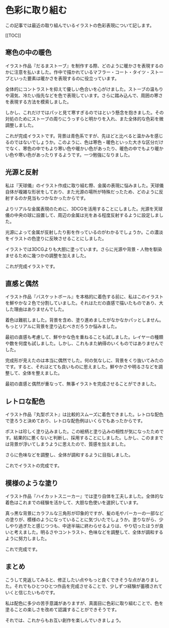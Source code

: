 # 色彩に取り組む

この記事では最近の取り組んでいるイラストの色彩表現について記します。

[[TOC]]

## 寒色の中の暖色

イラスト作品『だるまストーブ』を制作する際、どのように暖かさを表現するのかに注意を払いました。作中で描かれているマフラー・コート・タイツ・ストーブといった要素は暖かさを表現するのに役立っています。

全体的にコントラストを抑えて優しい色合いを心がけました。ストーブの温もりや湯気、冷たい指先などを色で表現しています。さらに踏み込んで、周囲の寒さを表現する方法を模索しました。

しかし、これだけではパッと見て寒すぎるのではという懸念を抱きました。その対処のためにストーブの周りにうっすらと明かりを入れ、また全体的な色彩を微調整しました。

これが完成イラストです。背景は青色系ですが、先ほどと比べると温かみを感じるのではないでしょうか。このように、色は寒色・暖色といった大きな区分だけでなく、寒色の中でもより寒い色や暖かい色があったり、暖色の中でもより暖かい色や寒い色があったりするようです。一つ勉強になりました。

## 光源と反射

私は『天球儀』のイラスト作成に取り組む際、金属の表現に悩みました。天球儀自体が複雑な形状をしており、また光源の場所が特殊だったため、どのように反射するのか見当もつかなかったからです。

よりリアルな金属表現のために、3DCGを活用することにしました。光源を天球儀の中央の球に設置して、周辺の金属は光をある程度反射するように設定しました。

光源によって金属が反射したり影を作っているのがわかるでしょうか。この濃淡をイラストの色塗りに反映させることにしました。

イラストでは3DCGよりも大胆に塗っています。さらに光源や背景・人物を馴染ませるために幾つかの調整を加えました。

これが完成イラストです。

## 直感と偶然

イラスト作品『バスケットボール』を本格的に着色する前に、私はこのイラストを鮮やかな２色で分割していました。それはただの直感で描いたものであり、大した理由はありませんでした。

着色は難航しました。背景を含め、塗り進めましたがなかなかパッとしません。もっとリアルに背景を塗り込むべきだろうか悩みました。

最初の直感も考慮して、鮮やかな色を重ねることも試しました。レイヤーの種類や数を何度も試しました。しかし、これもまた納得のいくものではありませんでした。

完成形が見えたのは本当に偶然でした。何の気なしに、背景をくり抜いてみたのです。すると、それはとても良いものに思えました。鮮やかさや明るさなどを調整して、全体を整えました。

最初の直感と偶然が重なって、無事イラストを完成させることができました。

## レトロな配色

イラスト作品『丸型ポスト』は比較的スムーズに着色できました。レトロな配色で塗ろうと決めており、レトロな配色例はいくらでもあったからです。

ポストは珍しく塗り込みました。この絵柄と塗り込みの相性が気になったためです。結果的に悪くないと判断し、採用することにしました。しかし、このままでは背景が浮いてしまうように思えたので、質感を加えました。

さらに色味などを調整し、全体が調和するように目指しました。

これでイラストの完成です。

## 模様のような塗り

イラスト作品『ハイカットスニーカー』では塗り自体を工夫しました。全体的な着色はこれまでの経験を活かして、大胆な色使いを選択しています。

真っ黒な背景にカラフルな三角形が印象的ですが、髪の毛やパーカーの一部などの塗りが、模様のようになっていることに気づいたでしょうか。塗りながら、少しやり過ぎたと感じつつも、中途半端に終わらせるよりは、やり切ったほうが良いと考えました。明るさやコントラスト、色味などを調整して、全体が調和するように努力しました。

これで完成です。

## まとめ

こうして見返してみると、修正したい点やもっと良くできそうな点がありました。それでもひとつひとつ作品を完成させることで、少しずつ経験が蓄積されていくと信じたいものです。

私は配色に多少の苦手意識がありますが、真面目に色彩に取り組むことで、色を塗ることの楽しさを改めて認識することができそうです。

それでは、これからもお互い創作を楽しんでいきましょう。